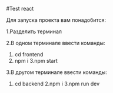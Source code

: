 #Test react

Для запуска проекта вам понадобится:

1.Разделить терминал 

2.В одном терминале ввести команды: 

  1. cd frontend
  2. npm i
  3.npm start

3.В другом терминале ввести команды: 
  1. cd backend
  2.npm i
  3.npm run dev  
